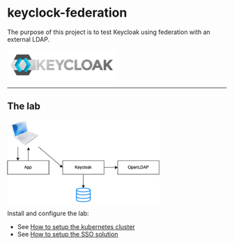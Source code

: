 # keyclock-federation

The purpose of this project is to test Keycloak using federation with an external LDAP.

<img src="docs/images/keycloak-logo.png" width="250px" />

---

## The lab

<img src="docs/images/keycloak-federation.png" width="350px" />

Install and configure the lab:
- See [How to setup the kubernetes cluster](cluster/README.md)
- See [How to setup  the SSO solution](lab/README.md)



